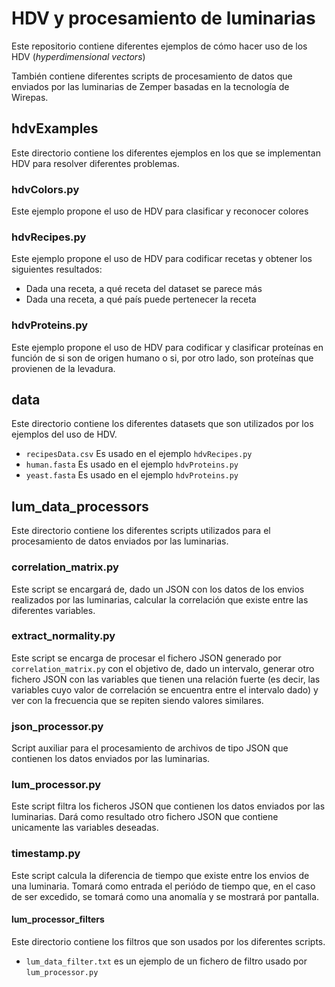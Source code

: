 # HDV y procesamiento de luminarias

Este repositorio contiene diferentes ejemplos de cómo hacer uso de los HDV (*hyperdimensional vectors*) 

También contiene diferentes scripts de procesamiento de datos que enviados por las luminarias de Zemper basadas en la tecnología de Wirepas.

## hdvExamples

Este directorio contiene los diferentes ejemplos en los que se implementan HDV para resolver diferentes problemas.

### hdvColors.py

Este ejemplo propone el uso de HDV para clasificar y reconocer colores

### hdvRecipes.py

Este ejemplo propone el uso de HDV para codificar recetas y obtener los siguientes resultados:

- Dada una receta, a qué receta del dataset se parece más
- Dada una receta, a qué país puede pertenecer la receta

### hdvProteins.py

Este ejemplo propone el uso de HDV para codificar y clasificar proteínas en función de si son de origen humano o si, por otro lado, son proteínas que provienen de la levadura.

## data

Este directorio contiene los diferentes datasets que son utilizados por los ejemplos del uso de HDV.

- `recipesData.csv` Es usado en el ejemplo `hdvRecipes.py`
- `human.fasta` Es usado en el ejemplo `hdvProteins.py`
- `yeast.fasta` Es usado en el ejemplo `hdvProteins.py`

## lum_data_processors

Este directorio contiene los diferentes scripts utilizados para el procesamiento de datos enviados por las luminarias.

### correlation_matrix.py

Este script se encargará de, dado un JSON con los datos de los envios realizados por las luminarias, calcular la correlación que existe entre las diferentes variables.

### extract_normality.py

Este script se encarga de procesar el fichero JSON generado por `correlation_matrix.py` con el objetivo de, dado un intervalo, generar otro fichero JSON con las variables que tienen una relación fuerte (es decir, las variables cuyo valor de correlación se encuentra entre el intervalo dado) y ver con la frecuencia que se repiten siendo valores similares. 

### json_processor.py

Script auxiliar para el procesamiento de archivos de tipo JSON que contienen los datos enviados por las luminarias.

### lum_processor.py

Este script filtra los ficheros JSON que contienen los datos enviados por las luminarias. Dará como resultado otro fichero JSON que contiene unicamente las variables deseadas.

### timestamp.py

Este script calcula la diferencia de tiempo que existe entre los envios de una luminaria. Tomará como entrada el periódo de tiempo que, en el caso de ser excedido, se tomará como una anomalía y se mostrará por pantalla.

#### lum_processor_filters

Este directorio contiene los filtros que son usados por los diferentes scripts.

- `lum_data_filter.txt` es un ejemplo de un fichero de filtro usado por `lum_processor.py`


